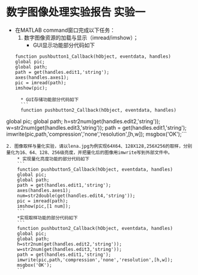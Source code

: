 # 数字图像处理实验报告 实验一
* 在MATLAB command窗口完成以下任务：
	1. 数字图像资源的加载与显示（imread/imshow）；
		* GUI显示功能部分代码如下
	```
	function pushbutton1_Callback(hObject, eventdata, handles)
	global pic;
	global path;
	path = get(handles.edit1,'string');
	axes(handles.axes1);
	pic = imread(path);
	imshow(pic);
	```
		* GUI存储功能部分代码如下
		```
		function pushbutton2_Callback(hObject, eventdata, handles)
global pic;
global path;
h=str2num(get(handles.edit2,'string'));
w=str2num(get(handles.edit3,'string'));
path = get(handles.edit1,'string');
imwrite(pic,path,'compression','none','resolution',[h,w]);
msgbox('OK');```
		
	2. 图像取样与量化实验，请以lena.jpg为例实现64X64、128X128,256X256的取样，分别量化为16、64、128、256级亮度，并把量化后的图像用imwrite写到外部文件中。
		* 实现量化亮度功能的部分代码如下
		```
		function pushbutton5_Callback(hObject, eventdata, handles)
		global pic;
		global path;
		path = get(handles.edit1,'string');
		axes(handles.axes1);
		num=str2double(get(handles.edit4,'string'));
		pic = imread(path);
		imshow(pic,[1 num]);
		```
		*实现取样功能的部分代码如下
		```
		function pushbutton2_Callback(hObject, eventdata, handles)
		global pic;
		global path;
		h=str2num(get(handles.edit2,'string'));
		w=str2num(get(handles.edit3,'string'));
		path = get(handles.edit1,'string');
		imwrite(pic,path,'compression','none','resolution',[h,w]);
		msgbox('OK');
		```
